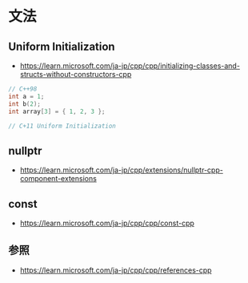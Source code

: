 # 文法
## Uniform Initialization
- https://learn.microsoft.com/ja-jp/cpp/cpp/initializing-classes-and-structs-without-constructors-cpp

```cpp
// C++98
int a = 1;
int b(2);
int array[3] = { 1, 2, 3 };

// C+11 Uniform Initialization


```
## nullptr
- https://learn.microsoft.com/ja-jp/cpp/extensions/nullptr-cpp-component-extensions
## const
- https://learn.microsoft.com/ja-jp/cpp/cpp/const-cpp
## 参照
- https://learn.microsoft.com/ja-jp/cpp/cpp/references-cpp
